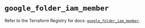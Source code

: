 # `google_folder_iam_member`

Refer to the Terraform Registry for docs: [`google_folder_iam_member`](https://registry.terraform.io/providers/hashicorp/google-beta/6.4.0/docs/resources/google_folder_iam_member).
